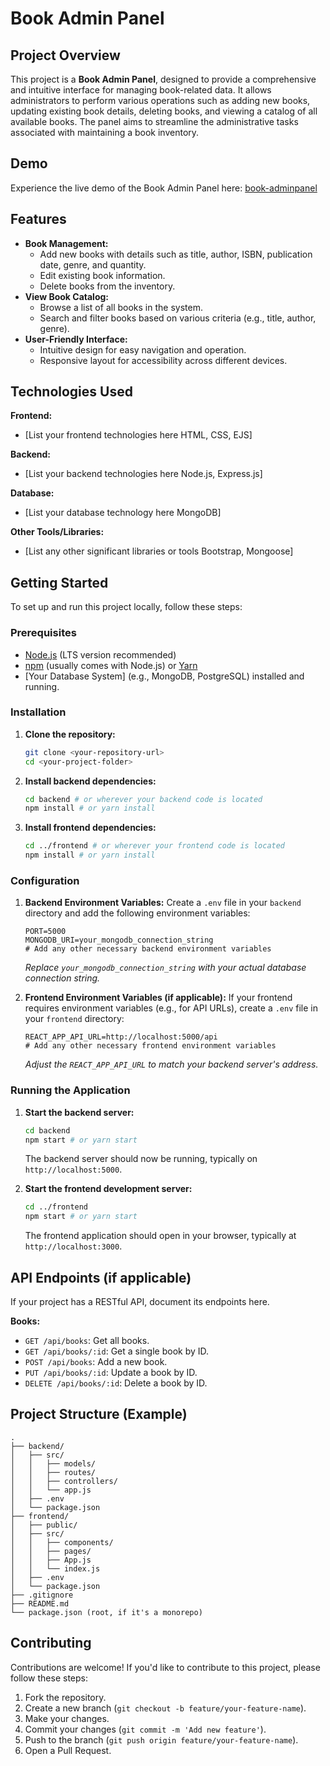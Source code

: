 # Book Admin Panel

## Project Overview

This project is a **Book Admin Panel**, designed to provide a comprehensive and intuitive interface for managing book-related data. It allows administrators to perform various operations such as adding new books, updating existing book details, deleting books, and viewing a catalog of all available books. The panel aims to streamline the administrative tasks associated with maintaining a book inventory.

## Demo

Experience the live demo of the Book Admin Panel here:
[book-adminpanel](https://nodejs-pr-book-admin-panel.onrender.com)

## Features

*   **Book Management:**
    *   Add new books with details such as title, author, ISBN, publication date, genre, and quantity.
    *   Edit existing book information.
    *   Delete books from the inventory.
*   **View Book Catalog:**
    *   Browse a list of all books in the system.
    *   Search and filter books based on various criteria (e.g., title, author, genre).
*   **User-Friendly Interface:**
    *   Intuitive design for easy navigation and operation.
    *   Responsive layout for accessibility across different devices.

## Technologies Used

**Frontend:**
*   [List your frontend technologies here HTML, CSS, EJS]

**Backend:**
*   [List your backend technologies here Node.js, Express.js]

**Database:**
*   [List your database technology here MongoDB]

**Other Tools/Libraries:**
*   [List any other significant libraries or tools Bootstrap, Mongoose]

## Getting Started

To set up and run this project locally, follow these steps:

### Prerequisites

*   [Node.js](https://nodejs.org/) (LTS version recommended)
*   [npm](https://www.npmjs.com/) (usually comes with Node.js) or [Yarn](https://yarnpkg.com/)
*   [Your Database System] (e.g., MongoDB, PostgreSQL) installed and running.

### Installation

1.  **Clone the repository:**
    ```bash
    git clone <your-repository-url>
    cd <your-project-folder>
    ```

2.  **Install backend dependencies:**
    ```bash
    cd backend # or wherever your backend code is located
    npm install # or yarn install
    ```

3.  **Install frontend dependencies:**
    ```bash
    cd ../frontend # or wherever your frontend code is located
    npm install # or yarn install
    ```

### Configuration

1.  **Backend Environment Variables:**
    Create a `.env` file in your `backend` directory and add the following environment variables:
    ```
    PORT=5000
    MONGODB_URI=your_mongodb_connection_string
    # Add any other necessary backend environment variables
    ```
    *Replace `your_mongodb_connection_string` with your actual database connection string.*

2.  **Frontend Environment Variables (if applicable):**
    If your frontend requires environment variables (e.g., for API URLs), create a `.env` file in your `frontend` directory:
    ```
    REACT_APP_API_URL=http://localhost:5000/api
    # Add any other necessary frontend environment variables
    ```
    *Adjust the `REACT_APP_API_URL` to match your backend server's address.*

### Running the Application

1.  **Start the backend server:**
    ```bash
    cd backend
    npm start # or yarn start
    ```
    The backend server should now be running, typically on `http://localhost:5000`.

2.  **Start the frontend development server:**
    ```bash
    cd ../frontend
    npm start # or yarn start
    ```
    The frontend application should open in your browser, typically at `http://localhost:3000`.

## API Endpoints (if applicable)

If your project has a RESTful API, document its endpoints here.

**Books:**

*   `GET /api/books`: Get all books.
*   `GET /api/books/:id`: Get a single book by ID.
*   `POST /api/books`: Add a new book.
*   `PUT /api/books/:id`: Update a book by ID.
*   `DELETE /api/books/:id`: Delete a book by ID.

## Project Structure (Example)

```
.
├── backend/
│   ├── src/
│   │   ├── models/
│   │   ├── routes/
│   │   ├── controllers/
│   │   └── app.js
│   ├── .env
│   └── package.json
├── frontend/
│   ├── public/
│   ├── src/
│   │   ├── components/
│   │   ├── pages/
│   │   ├── App.js
│   │   └── index.js
│   ├── .env
│   └── package.json
├── .gitignore
├── README.md
└── package.json (root, if it's a monorepo)
```

## Contributing

Contributions are welcome! If you'd like to contribute to this project, please follow these steps:

1.  Fork the repository.
2.  Create a new branch (`git checkout -b feature/your-feature-name`).
3.  Make your changes.
4.  Commit your changes (`git commit -m 'Add new feature'`).
5.  Push to the branch (`git push origin feature/your-feature-name`).
6.  Open a Pull Request.
